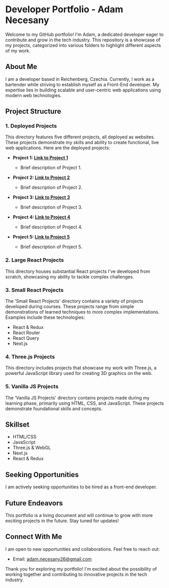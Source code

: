 # Developer Portfolio - Adam Necesany

Welcome to my GitHub portfolio! I'm Adam, a dedicated developer eager to contribute and grow in the tech industry. This repository is a showcase of my projects, categorized into various folders to highlight different aspects of my work.

## About Me

I am a developer based in Reichenberg, Czechia. Currently, I work as a bartender while striving to establish myself as a Front-End developer. My expertise lies in building scalable and user-centric web applications using modern web technologies.

## Project Structure

### 1. Deployed Projects

This directory features five different projects, all deployed as websites. These projects demonstrate my skills and ability to create functional, live web applications. Here are the deployed projects:

- **Project 1: [Link to Project 1](http://example.com)**
  - Brief description of Project 1.

- **Project 2: [Link to Project 2](http://example.com)**
  - Brief description of Project 2.

- **Project 3: [Link to Project 3](http://example.com)**
  - Brief description of Project 3.

- **Project 4: [Link to Project 4](http://example.com)**
  - Brief description of Project 4.

- **Project 5: [Link to Project 5](http://example.com)**
  - Brief description of Project 5.

### 2. Large React Projects

This directory houses substantial React projects I've developed from scratch, showcasing my ability to tackle complex challenges.

### 3. Small React Projects

The 'Small React Projects' directory contains a variety of projects developed during courses. These projects range from simple demonstrations of learned techniques to more complex implementations. Examples include these technologies:

- React & Redux
- React Router
- React Query
- Next.js

### 4. Three.js Projects

This directory includes projects that showcase my work with Three.js, a powerful JavaScript library used for creating 3D graphics on the web.

### 5. Vanilla JS Projects

The 'Vanilla JS Projects' directory contains projects made during my learning phase, primarily using HTML, CSS, and JavaScript. These projects demonstrate foundational skills and concepts.

## Skillset

- HTML/CSS
- JavaScript
- Three.js & WebGL
- Next.js
- React & Redux

## Seeking Opportunities

I am actively seeking opportunities to be hired as a front-end developer.

## Future Endeavors

This portfolio is a living document and will continue to grow with more exciting projects in the future. Stay tuned for updates!

## Connect With Me

I am open to new opportunities and collaborations. Feel free to reach out:

- Email: adam.necesany26@gmail.com

Thank you for exploring my portfolio! I'm excited about the possibility of working together and contributing to innovative projects in the tech industry.

